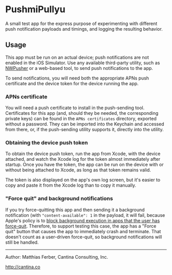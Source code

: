 # PushmiPullyu

A small test app for the express purpose of experimenting with different push
notification payloads and timings, and logging the resulting behavior.

## Usage

This app must be run on an actual device; push notifications are not enabled in the iOS Simulator.  Use any available third-party utility, such as [NWPusher](https://github.com/noodlewerk/NWPusher) or a web-based tool, to send push notifications to the app.

To send notifications, you will need both the appropriate APNs push certificate and the device token for the device running the app.

### APNs certificate

You will need a push certificate to install in the push-sending tool.  Certificates for this app (and, should they be needed, the corresponding private keys) can be found in the `APNs certificates` directory, exported without a password.  They can be imported into the Keychain and accessed from there, or, if the push-sending utility supports it, directly into the utility.

### Obtaining the device push token

To obtain the device push token, run the app from Xcode, with the device attached, and watch the Xcode log for the token almost immediately after startup.  Once you have the token, the app can be run on the device with or without being attached to Xcode, as long as that token remains valid.

The token is also displayed on the app's own log screen, but it's easier to copy and paste it from the Xcode log than to copy it manually.

### "Force quit" and background notifications

If you try force-quitting this app and then sending it a background notification (with `"content-available": 1` in the payload, it will fail, because Apple's policy is to [block background execution in apps that the user has force-quit](https://developer.apple.com/library/content/documentation/iPhone/Conceptual/iPhoneOSProgrammingGuide/BackgroundExecution/BackgroundExecution.html#//apple_ref/doc/uid/TP40007072-CH4-SW7).  Therefore, to support testing this case, the app has a "Force quit" button that causes the app to immediately crash and terminate.  That doesn't count as a user-driven force-quit, so background notifications will still be handled.


---

Author: Matthias Ferber, Cantina Consulting, Inc.

http://cantina.co
